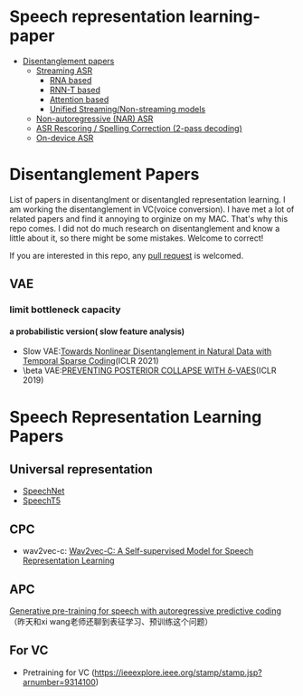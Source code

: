 # Speech representation learning-paper

<!-- vim-markdown-toc GFM -->

* [Disentanglement papers](#speech-recognition-papers)
	* [Streaming ASR](#streaming-asr)
		* [RNA based](#rna-based)
		* [RNN-T based](#rnn-t-based)
		* [Attention based](#attention-based)
		* [Unified Streaming/Non-streaming models](#unified-streamingnon-streaming-models)
	* [Non-autoregressive (NAR)  ASR](#non-autoregressive-nar--asr)
	* [ASR Rescoring / Spelling Correction (2-pass decoding)](#asr-rescoring--spelling-correction-2-pass-decoding)
	* [On-device ASR](#on-device-asr)

<!-- vim-markdown-toc -->

# Disentanglement Papers
List of papers in disentanglment or disentangled representation learning.
I am working the disentanglement in VC(voice conversion).
I have met a lot of related papers and find it annoying to orginize on my MAC.
That's why this repo comes.
I did not do much research on disentanglement and know a little about it, so there might be some mistakes.
Welcome to correct!

If you are interested in this repo, any [pull request](https://github.com/inconnu11/Disentangled-paper/pulls) is welcomed.

## VAE

### limit bottleneck capacity
#### a probabilistic version( slow feature analysis)
- Slow VAE:[Towards Nonlinear Disentanglement in Natural Data with Temporal Sparse Coding](https://arxiv.org/pdf/2007.10930.pdf)(ICLR 2021)
- \beta VAE:[PREVENTING POSTERIOR COLLAPSE WITH δ-VAES](https://arxiv.org/pdf/1901.03416.pdf)(ICLR 2019)


# Speech Representation Learning Papers
## Universal representation
- [SpeechNet](https://arxiv.org/pdf/2105.03070.pdf)
- [SpeechT5](https://arxiv.org/pdf/2110.07205.pdf)


## CPC
- wav2vec-c: [Wav2vec-C: A Self-supervised Model for Speech Representation Learning](https://arxiv.org/pdf/2103.08393.pdf)


## APC
[Generative pre-training for speech with autoregressive predictive coding](https://arxiv.org/pdf/1910.12607.pdf)（昨天和xi wang老师还聊到表征学习、预训练这个问题）

## For VC
- Pretraining for VC (https://ieeexplore.ieee.org/stamp/stamp.jsp?arnumber=9314100)

















